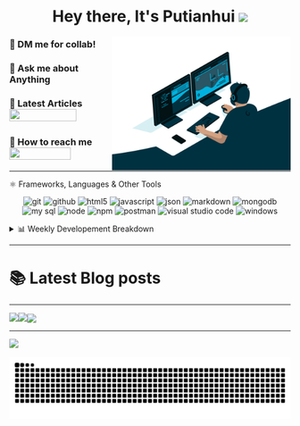 <h1 align="center">Hey there, It's Putianhui <img src="https://raw.githubusercontent.com/MartinHeinz/MartinHeinz/master/wave.gif" width="30px"></h1>
  
<img src="https://github.com/gurjeetsinghvirdee/gurjeetsinghvirdee/blob/main/vector.gif" align="right" width="320">  

<div align="left">
  <h3> 🚀 DM me for collab!</h3>
  <h3> 💬 Ask me about Anything</h3>
  <h3> 📕 Latest Articles 
    <a href="https://www.putianhui.cn" target="_blank">
    <img src="https://img.shields.io/badge/geeksforgeeks-2F8D46?style=for-the-badge&logo=geeksforgeeks&logoColor=fff" width="120" height="22"></a>
  </h3> 
  <h3> 💌 How to reach me
    <a href="https://www.putianhui.cn" target="_blank">
    <a href = "mailto: tianhuipu@163.com" target="_blank"><img src="https://img.shields.io/badge/Hey, gurjeet-fff?style=for-the-badge&logo=gmail&logoColor=D74E43" width="110" height="22"></a>
   </h3>
</div>  
  
<hr
  
<details>  
  <summary>⚛️ Frameworks, Languages & Other Tools</summary>
  <p align="center">
    <img src="https://img.shields.io/badge/Git-F05032?style=for-the-badge&logo=github&logoColor=white" alt="git" />
    <img src="https://img.shields.io/badge/Github-000000?style=for-the-badge&logo=github&logoColor=white" alt="github" />
    <img src="https://img.shields.io/badge/HTML5-E34F26?style=for-the-badge&logo=html5&logoColor=white" alt="html5" />
    <img src="https://img.shields.io/badge/JavaScript-F7DF1E?style=for-the-badge&logo=javascript&logoColor=black" alt="javascript" />
    <img src="https://img.shields.io/badge/json-3A3A3A?style=for-the-badge&logo=json&logoColor=fff" alt="json" />
    <img src="https://img.shields.io/badge/markdown-499bea?style=for-the-badge&logo=markdown&logoColor=white" alt="markdown" />
    <img src="https://img.shields.io/badge/MongoDB-4EA94B?style=for-the-badge&logo=mongodb&logoColor=white" alt="mongodb" />
    <img src="https://img.shields.io/badge/MySQL-4479A1?style=for-the-badge&logo=mysql&logoColor=white" alt="my sql" />
    <img src="https://img.shields.io/badge/node.js-6DA55F?style=for-the-badge&logo=node.js&logoColor=white" alt="node" />
    <img src="https://img.shields.io/badge/npm-CB3837?style=for-the-badge&logo=npm&logoColor=white" alt="npm" />
    <img src="https://img.shields.io/badge/postman-E95723?style=for-the-badge&logo=postman&logoColor=white" alt="postman" />
    <img src="https://img.shields.io/badge/Visual_Studio_Code-0078D4?style=for-the-badge&logo=visual%20studio%20code&logoColor=white" alt="visual studio code" />
    <img src="https://img.shields.io/badge/windows-0078D6?style=for-the-badge&logo=windows&logoColor=fff" alt="windows" />
  </p>
</details>  
  
<details>
  <summary>📊 Weekly Developement Breakdown</summary>
  
<!--START_SECTION:waka-->
```text
Other        13 mins         █████████████████████░░░░   84.44 % 
Markdown     2 mins          ███▒░░░░░░░░░░░░░░░░░░░░░   13.18 % 
```
<!--END_SECTION:waka--> 
</details>  
 
<hr>  
  
# 📚 Latest Blog posts
<!-- BLOG-POST-LIST:START -->
<!-- BLOG-POST-LIST:END -->  
  
<hr>  
  
<a href="https://github-readme-stats.vercel.app/api/top-langs/?username=putianhui&layout=compact&theme=midnight-purple">
  <img align="center" src="https://github-readme-stats.vercel.app/api/top-langs/?username=putianhui&layout=compact&theme=midnight-purple" />
</a>    

<a href="https://github-readme-streak-stats.herokuapp.com/?user=putianhui&theme=midnight-purple">
  <img align="left" src="https://github-readme-streak-stats.herokuapp.com/?user=putianhui&theme=midnight-purple" />
</a>
  
<a href="https://github-readme-stats.vercel.app/api?username=putianhui&theme=midnight-purple">
  <img align="left" src="https://github-readme-stats.vercel.app/api?username=putianhui&show_icons=true&theme=midnight-purple" />
</a>
  
<hr>   

<p align="left">
  <img width="90%" 
   src="https://activity-graph.herokuapp.com/graph?username=putianhui&theme=synthwave-84" />
</p>   
  
<img src="https://github.com/gurjeetsinghvirdee/gurjeetsinghvirdee/blob/main/github-user-contribution.svg">    
